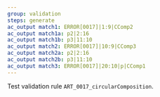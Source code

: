 ```yaml
---
group: validation
steps: generate
ac_output match1: ERROR[0017]|1:9|CComp2
ac_output match1a: p2|2:16
ac_output match1b: p3|11:10
ac_output match2: ERROR[0017]|10:9|CComp3
ac_output match2a: p2|2:16
ac_output match2b: p3|11:10
ac_output match3: ERROR[0017]|20:10|p|CComp1
---
```

Test validation rule `ART_0017_circularComposition`.
